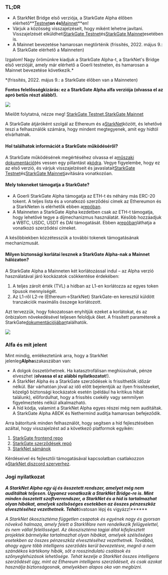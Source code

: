 ### TL;DR

* A StarkNet Bridge első verziója, a StarkGate Alpha élőben elérhető**[Testnet](https://goerli.starkgate.starknet.io/)**on és**[Mainnet](https://starkgate.starknet.io/)**en!
* Várjuk a közösség visszajelzéseit, hogy miként lehetne javítani. Visszajelzését elküldheti[StarkGate Testnet](https://forms.reform.app/starkware/StarkGate_Feedback/yhyalh)és[StarkGate Mainnet](https://forms.reform.app/TeRuSp/StarkGate-Feedback-Mainnet/bcoscx)esetében is.
* A Mainnet bevezetése hamarosan megtörténik (frissítés, 2022. május 9.: A StarkGate elérhető a Mainneten)

Izgalom! Nagy örömünkre kiadjuk a StarkGate Alpha-t, a StarkNet's Bridge első verzióját, amely már elérhető a Goerli testneten, és hamarosan a Mainnet bevezetése következik.*

\*(frissítés, 2022. május 9.: a StarkGate élőben van a Mainneten)

**Fontos felelősségkizárás: ez a StarkGate Alpha alfa verziója (olvassa el az apró betűs részt alább!).**

![](/assets/starkgate_01.png)

Mielőtt folytatná, nézze meg! [StarkGate Testnet](https://goerli.starkgate.starknet.io/),[StarkGate Mainnet](https://starkgate.starknet.io/)

A StarkGate átjáróként szolgál az Ethereum és a[StarkNet](https://starknet.io/)között, és lehetővé teszi a felhasználók számára, hogy mindent megtegyenek, amit egy hídtól elvárhatnak.

#### **Hol találhatok információt a StarkGate működéséről?**

A StarkGate működésének megértéséhez olvassa el a[műszaki dokumentációt](https://docs.starknet.io/docs/L1%3C%3EL2%20Communication/token-bridge)és vessen egy pillantást a[kódra](https://github.com/starkware-libs/starkgate-contracts/tree/main/src/starkware/starknet/apps/starkgate). Vegye figyelembe, hogy ez az első verzió, és várjuk visszajelzéseit és javaslatait[StarkGate Testnet](https://forms.reform.app/starkware/StarkGate_Feedback/yhyalh)és[StarkGate Mainnet](https://forms.reform.app/TeRuSp/StarkGate-Feedback-Mainnet/bcoscx)javítására vonatkozóan.

#### **Mely tokeneket támogatja a StarkGate?**

* A Goerli StarkGate Alpha támogatja az ETH-t és néhány más ERC-20 tokent. A teljes lista és a vonatkozó szerződési címek az Ethereumon és a StarkNeten is elérhetők ebben a[repóban](https://github.com/starkware-libs/starknet-addresses).
* A Mainneten a StarkGate Alpha kezdetben csak az ETH-t támogatja, hogy lehetővé tegye a díjmechanizmus használatát. Később hozzáadjuk a WBTC, USDC, USDT és DAI támogatását. Ebben a[repóban](https://github.com/starkware-libs/starknet-addresses/blob/master/bridged_tokens/mainnet.json)láthatja a vonatkozó szerződési címeket.

A későbbiekben közzétesszük a további tokenek támogatásának mechanizmusát.

#### **Milyen biztonsági korlátai lesznek a StarkGate Alpha-nak a Mainnet hálózaton?**

A StarkGate Alpha a Mainneten két korlátozással indul – az Alpha verzió használatával járó kockázatok csökkentése érdekében:

1. A teljes zárolt érték (TVL) a hídban az L1-en korlátozza az egyes token típusok mennyiségét.
2. Az L1-ről L2-re (Ethereum→StarkNet) StarkGate-en keresztül küldött tranzakciók maximális összege korlátozott.

Azt tervezzük, hogy fokozatosan enyhítjük ezeket a korlátokat, és az önbizalom növekedésével teljesen feloldjuk őket. A frissített paraméterek a StarkGate[dokumentációjában](https://docs.starknet.io/docs/L1%3C%3EL2%20Communication/token-bridge)találhatók.

![](/assets/starkgate_02.png)

### Alfa és mit jelent

Mint mindig, emlékeztetünk arra, hogy a StarkNet jelenleg**Alpha**szakaszában van:

* A dolgok összetörhetnek. Ha katasztrofálisan meghiúsulnak, pénze elveszhet (**olvassa el az alábbi nyilatkozatot**!).
* A StarkNet Alpha és a StarkGate szerződések is frissíthetők időzár nélkül. Bár várhatóan jóval az idő előtt bejelentjük az ilyen frissítéseket, közelgő biztonsági kockázatok esetén (például ha kritikus hibát találunk), előfordulhat, hogy a frissítés csekély vagy semmilyen figyelmeztetés nélkül alkalmazható.
* A híd kódja, valamint a StarkNet Alpha egyes részei még nem auditáltak. A StarkGate Alpha ABDK és Nethermind auditja hamarosan befejeződik.

Arra bátorítunk minden felhasználót, hogy segítsen a híd fejlesztésében azáltal, hogy visszajelzést ad a következő platformok egyikén:

1. [StarkGate frontend repo](https://github.com/starkware-libs/starkgate-frontend)
2. [StarkGate szerződések repó](https://github.com/starkware-libs/starkgate-contracts/tree/main/src/starkware/starknet/apps/starkgate)
3. [StarkNet sámánok](http://community.starknet.io/)

Kérdéseivel és fejlesztői támogatásával kapcsolatban csatlakozzon a[StarkNet diszcord szerverhez](https://discord.gg/uJ9HZTUk2Y).

### Jogi nyilatkozat

***A StarkNet Alpha egy új és összetett rendszer, amelyet még nem auditáltak teljesen. Ugyanez vonatkozik a StarkNet Bridge-re is. Mint minden összetett szoftverrendszer, a StarkNet és a híd is tartalmazhat olyan hibákat, amelyek szélsőséges esetekben az összes pénzeszköz elvesztéséhez vezethetnek. Tehát***óvatosan lépj és vigyázz!******

*A StarkNet ökoszisztéma független csapatok és egyének nagy és gyorsan növekvő halmaza, amely felett a StarkWare nem rendelkezik felügyelettel, és nem vállal felelősséget. Az ökoszisztéma tagjai által kifejlesztett projektek bármelyike tartalmazhat olyan hibákat, amelyek szélsőséges esetekben az összes pénzeszköz elvesztéséhez vezethetnek. Továbbá, ahogy egyre több intelligens szerződés kerül bevezetésre, megnő a nem szándékos kártékony hibák, sőt a rosszindulatú csalások és szőnyeglehúzások lehetősége. Tehát kezelje a StarkNet összes intelligens szerződését úgy, mint az Ethereum intelligens szerződéseit, és csak azokat használja biztonságosnak, amelyekben alapos oka van megbízni.*